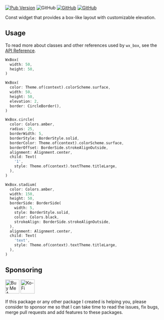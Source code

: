 [![Pub Version](https://img.shields.io/pub/v/wx_box)](https://pub.dev/packages/wx_box) ![GitHub](https://img.shields.io/github/license/davigmacode/flutter_wx_box) [![GitHub](https://badgen.net/badge/icon/buymeacoffee?icon=buymeacoffee&color=yellow&label)](https://www.buymeacoffee.com/davigmacode) [![GitHub](https://badgen.net/badge/icon/ko-fi?icon=kofi&color=red&label)](https://ko-fi.com/davigmacode)

Const widget that provides a box-like layout with customizable elevation.

## Usage

To read more about classes and other references used by `wx_box`, see the [API Reference](https://pub.dev/documentation/wx_box/latest/).

```dart
WxBox(
  width: 50,
  height: 50,
)

WxBox(
  color: Theme.of(context).colorScheme.surface,
  width: 50,
  height: 50,
  elevation: 2,
  border: CircleBorder(),
)

WxBox.circle(
  color: Colors.amber,
  radius: 25,
  borderWidth: 5,
  borderStyle: BorderStyle.solid,
  borderColor: Theme.of(context).colorScheme.surface,
  borderOffset: BorderSide.strokeAlignOutside,
  alignment: Alignment.center,
  child: Text(
    '1',
    style: Theme.of(context).textTheme.titleLarge,
  ),
)

WxBox.stadium(
  color: Colors.amber,
  width: 150,
  height: 50,
  borderSide: BorderSide(
    width: 5,
    style: BorderStyle.solid,
    color: Colors.black,
    strokeAlign: BorderSide.strokeAlignOutside,
  ),
  alignment: Alignment.center,
  child: Text(
    'text',
    style: Theme.of(context).textTheme.titleLarge,
  ),
)
```

## Sponsoring

<a href="https://www.buymeacoffee.com/davigmacode" target="_blank"><img src="https://cdn.buymeacoffee.com/buttons/v2/default-yellow.png" alt="Buy Me A Coffee" height="45"></a>
<a href="https://ko-fi.com/davigmacode" target="_blank"><img src="https://storage.ko-fi.com/cdn/brandasset/kofi_s_tag_white.png" alt="Ko-Fi" height="45"></a>

If this package or any other package I created is helping you, please consider to sponsor me so that I can take time to read the issues, fix bugs, merge pull requests and add features to these packages.